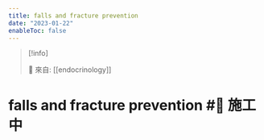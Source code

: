 ```yaml
---
title: falls and fracture prevention
date: "2023-01-22"
enableToc: false
---
```


> [!info]
>
> 🌱 來自: [[endocrinology]]

# falls and fracture prevention #🚧 施工中


